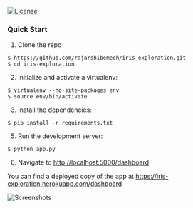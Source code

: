 [![License](https://img.shields.io/badge/License-Apache%202.0-blue.svg)](https://opensource.org/licenses/Apache-2.0)



### Quick Start

1. Clone the repo
  ```
  $ https://github.com/rajarshibemech/iris_exploration.git
  $ cd iris-exploration
  ```

2. Initialize and activate a virtualenv:
  ```
  $ virtualenv --no-site-packages env
  $ source env/bin/activate
  ```

3. Install the dependencies:
  ```
  $ pip install -r requirements.txt
  ```

5. Run the development server:
  ```
  $ python app.py
  ```

6. Navigate to [http://localhost:5000/dashboard](http://localhost:5000)

You can find a deployed copy of the app at https://iris-exploration.herokuapp.com/dashboard


![Screenshots](http://https://github.com/rajarshibemech/iris_exploration/blob/master/static/img/data_quality.png)

